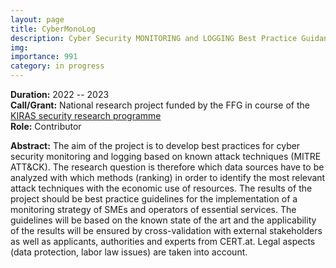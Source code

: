 ```yaml
---
layout: page
title: CyberMonoLog
description: Cyber Security MONITORING and LOGGING Best Practice Guidance
img: 
importance: 991
category: in progress
---
```


**Duration:** 2022 -- 2023  
**Call/Grant:** National research project funded by the FFG in course of the [KIRAS security research programme](https://www.kiras.at/)  
**Role:** Contributor  

**Abstract:** The aim of the project is to develop best practices for cyber security monitoring and logging based on known attack techniques (MITRE ATT&CK). The research question is therefore which data sources have to be analyzed with which methods (ranking) in order to identify the most relevant attack techniques with the economic use of resources. The results of the project should be best practice guidelines for the implementation of a monitoring strategy of SMEs and operators of essential services. The guidelines will be based on the known state of the art and the applicability of the results will be ensured by cross-validation with external stakeholders as well as applicants, authorities and experts from CERT.at. Legal aspects (data protection, labor law issues) are taken into account. 
